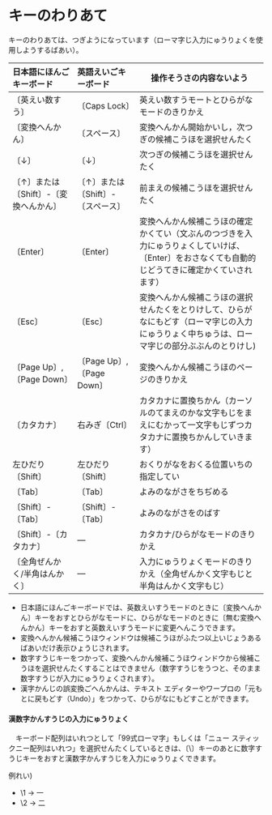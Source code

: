 # キーのわりあて

キーのわりあては、つぎようになっています（ローマ￹字￺じ￻￹入力￺にゅうりょく￻を￹使用￺しよう￻するばあい）。

￹日本語￺にほんご￻キーボード | ￹英語￺えいご￻キーボード | ￹操作￺そうさ￻の￹内容￺ないよう￻
:--|:--|---
〔￹英￺えい￻￹数￺すう￻〕 | 〔Caps Lock〕 | ￹英￺えい￻￹数￺すう￻モートとひらがなモードのきりかえ
〔￹変換￺へんかん￻〕|〔スペース〕| ￹変換￺へんかん￻￹開始￺かいし￻，￹次￺つぎ￻の￹候補￺こうほ￻を￹選択￺せんたく￻
〔↓〕 | 〔↓〕 | ￹次￺つぎ￻の￹候補￺こうほ￻を￹選択￺せんたく￻
〔↑〕または〔Shift〕-〔￹変換￺へんかん￻〕|〔↑〕または〔Shift〕-〔スペース〕| ￹前￺まえ￻の￹候補￺こうほ￻を￹選択￺せんたく￻
〔Enter〕 | 〔Enter〕 |  ￹変換￺へんかん￻￹候補￺こうほ￻の￹確定￺かくてい￻（￹文￺ぶん￻のつづきを￹入力￺にゅうりょく￻していけば、〔Enter〕をおさなくても￹自動的￺じどうてき￻に￹確定￺かくてい￻されます）
〔Esc〕 | 〔Esc〕 | ￹変換￺へんかん￻￹候補￺こうほ￻の￹選択￺せんたく￻をとりけして、ひらがなにもどす（ローマ￹字￺じ￻の￹入力￺にゅうりょく￻￹中￺ちゅう￻は、ローマ￹字￺じ￻の￹部分￺ぶぶん￻のとりけし)
〔Page Up〕, 〔Page Down〕 | 〔Page Up〕, 〔Page Down〕 | ￹変換￺へんかん￻￹候補￺こうほ￻のページのきりかえ
〔カタカナ〕| ￹右￺みぎ￻〔Ctrl〕| カタカナに￹置換￺ちかん￻（カーソルのてまえのかな￹文字￺もじ￻をまえにむかって一￹文字￺もじ￻ずつカタカナに￹置換￺ちかん￻していきます）
￹左￺ひだり￻〔Shift〕| ￹左￺ひだり￻〔Shift〕| おくりがなをおくる￹位置￺いち￻の￹指定￺してい￻
〔Tab〕| 〔Tab〕| よみのながさをちぢめる
〔Shift〕-〔Tab〕| 〔Shift〕-〔Tab〕| よみのながさをのばす
〔Shift〕-〔カタカナ〕| ― | カタカナ/ひらがなモードのきりかえ
〔￹全角￺ぜんかく￻/￹半角￺はんかく￻〕| ― | ￹入力￺にゅうりょく￻モードのきりかえ（￹全角￺ぜんかく￻￹文字￺もじ￻と￹半角￺はんかく￻￹文字￺もじ￻）


* ￹日本語￺にほんご￻キーボードでは、￹英数￺えいすう￻モードのときに〔￹変換￺へんかん￻〕キーをおすとひらがなモードに、ひらがなモードのときに〔￹無￺む￻￹変換￺へんかん￻〕キーをおすと￹英数￺えいすう￻モードに￹変更￺へんこう￻できます。
* ￹変換￺へんかん￻￹候補￺こうほ￻ウィンドウは￹候補￺こうほ￻がふたつ￹以上￺いじょう￻あるばあいだけ￹表示￺ひょうじ￻されます。
* ￹数字￺すうじ￻キーをつかって、￹変換￺へんかん￻￹候補￺こうほ￻ウィンドウから￹候補￺こうほ￻を￹選択￺せんたく￻することはできません（￹数字￺すうじ￻をうつと、そのまま￹数字￺すうじ￻が￹入力￺にゅうりょく￻されます）。
* ￹漢字￺かんじ￻の￹誤変換￺ごへんかん￻は、テキスト エディターやワープロの「￹元￺もと￻に￹戻￺もど￻す（Undo）」をつかって、ひらがなにもどすことができます。

#### ￹漢数字￺かんすうじ￻の￹入力￺にゅうりょく￻

　キーボード￹配列￺はいれつ￻として「99式ローマ字」もしくは「ニュー スティックニー￹配列￺はいれつ￻」を￹選択￺せんたく￻しているときは、〔\〕キーのあとに￹数字￺すうじ￻キーをおすと￹漢数字￺かんすうじ￻を￹入力￺にゅうりょく￻できます。

￹例￺れい￻)

- \1 → 一
- \2 → 二

